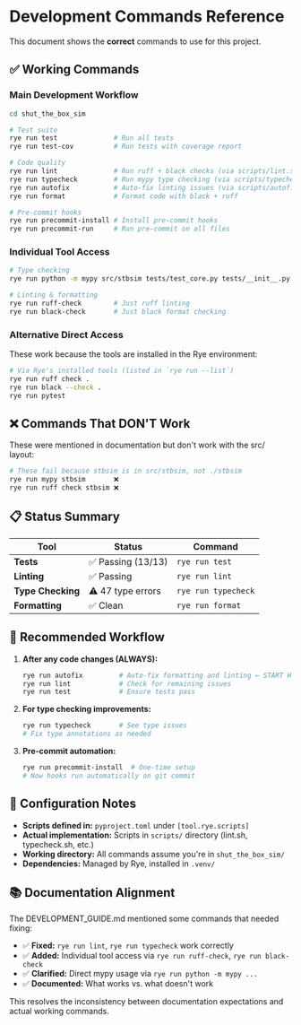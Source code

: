 # Development Commands Reference

This document shows the **correct** commands to use for this project.

## ✅ **Working Commands**

### **Main Development Workflow**
```bash
cd shut_the_box_sim

# Test suite
rye run test              # Run all tests  
rye run test-cov          # Run tests with coverage report

# Code quality  
rye run lint              # Run ruff + black checks (via scripts/lint.sh)
rye run typecheck         # Run mypy type checking (via scripts/typecheck.sh)
rye run autofix           # Auto-fix linting issues (via scripts/autofix.sh)
rye run format            # Format code with black + ruff

# Pre-commit hooks
rye run precommit-install # Install pre-commit hooks
rye run precommit-run     # Run pre-commit on all files
```

### **Individual Tool Access**
```bash
# Type checking
rye run python -m mypy src/stbsim tests/test_core.py tests/__init__.py

# Linting & formatting
rye run ruff-check        # Just ruff linting
rye run black-check       # Just black format checking
```

### **Alternative Direct Access** 
These work because the tools are installed in the Rye environment:
```bash
# Via Rye's installed tools (listed in `rye run --list`)
rye run ruff check .
rye run black --check .
rye run pytest
```

## ❌ **Commands That DON'T Work**

These were mentioned in documentation but don't work with the src/ layout:
```bash
# These fail because stbsim is in src/stbsim, not ./stbsim
rye run mypy stbsim       ❌ 
rye run ruff check stbsim ❌
```

## 📋 **Status Summary**

| Tool | Status | Command |
|------|--------|---------|
| **Tests** | ✅ Passing (13/13) | `rye run test` |
| **Linting** | ✅ Passing | `rye run lint` |
| **Type Checking** | ⚠️ 47 type errors | `rye run typecheck` |
| **Formatting** | ✅ Clean | `rye run format` |

## 🎯 **Recommended Workflow**

1. **After any code changes (ALWAYS):**
   ```bash
   rye run autofix         # Auto-fix formatting and linting ← START HERE
   rye run lint            # Check for remaining issues
   rye run test            # Ensure tests pass
   ```

2. **For type checking improvements:**
   ```bash
   rye run typecheck       # See type issues
   # Fix type annotations as needed
   ```

3. **Pre-commit automation:**
   ```bash
   rye run precommit-install  # One-time setup
   # Now hooks run automatically on git commit
   ```

## 🔧 **Configuration Notes**

- **Scripts defined in:** `pyproject.toml` under `[tool.rye.scripts]`
- **Actual implementation:** Scripts in `scripts/` directory (lint.sh, typecheck.sh, etc.)
- **Working directory:** All commands assume you're in `shut_the_box_sim/`
- **Dependencies:** Managed by Rye, installed in `.venv/`

## 📚 **Documentation Alignment**

The DEVELOPMENT_GUIDE.md mentioned some commands that needed fixing:
- ✅ **Fixed:** `rye run lint`, `rye run typecheck` work correctly
- ✅ **Added:** Individual tool access via `rye run ruff-check`, `rye run black-check`  
- ✅ **Clarified:** Direct mypy usage via `rye run python -m mypy ...`
- ✅ **Documented:** What works vs. what doesn't work

This resolves the inconsistency between documentation expectations and actual working commands.